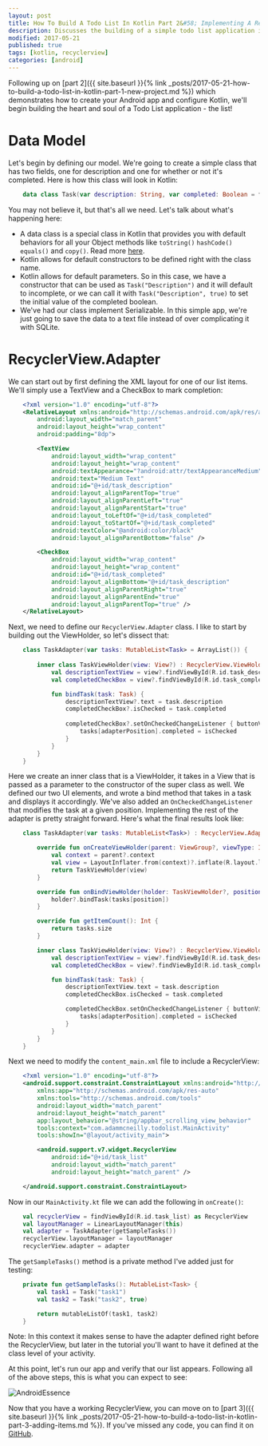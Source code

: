```yaml
---
layout: post
title: How To Build A Todo List In Kotlin Part 2&#58; Implementing A RecyclerView
description: Discusses the building of a simple todo list application in Kotlin.
modified: 2017-05-21
published: true
tags: [kotlin, recyclerview]
categories: [android]
---
```


Following up on [part 2]({{ site.baseurl }}{% link _posts/2017-05-21-how-to-build-a-todo-list-in-kotlin-part-1-new-project.md %}) which demonstrates how to create your Android app and configure Kotlin, we'll begin building the heart and soul of a Todo List application - the list!

# Data Model

Let's begin by defining our model. We're going to create a simple class that has two fields, one for description and one for whether or not it's completed. Here is how this class will look in Kotlin:

```kotlin
	data class Task(var description: String, var completed: Boolean = false) : Serializable
```

You may not believe it, but that's all we need. Let's talk about what's happening here:

* A data class is a special class in Kotlin that provides you with default behaviors for all your Object methods like `toString()` `hashCode()` `equals()` and `copy()`. Read more [here](https://kotlinlang.org/docs/reference/data-classes.html).
* Kotlin allows for default constructors to be defined right with the class name.
* Kotlin allows for default parameters. So in this case, we have a constructor that can be used as `Task("Description")` and it will default to incomplete, or we can call it with `Task("Description", true)` to set the initial value of the completed boolean.
* We've had our class implement Serializable. In this simple app, we're just going to save the data to a text file instead of over complicating it with SQLite.

<!--more-->

# RecyclerView.Adapter

We can start out by first defining the XML layout for one of our list items. We'll simply use a TextView and a CheckBox to mark completion:

```xml
	<?xml version="1.0" encoding="utf-8"?>
	<RelativeLayout xmlns:android="http://schemas.android.com/apk/res/android"
	    android:layout_width="match_parent"
	    android:layout_height="wrap_content"
	    android:padding="8dp">

	    <TextView
	        android:layout_width="wrap_content"
	        android:layout_height="wrap_content"
	        android:textAppearance="?android:attr/textAppearanceMedium"
	        android:text="Medium Text"
	        android:id="@+id/task_description"
	        android:layout_alignParentTop="true"
	        android:layout_alignParentLeft="true"
	        android:layout_alignParentStart="true"
	        android:layout_toLeftOf="@+id/task_completed"
	        android:layout_toStartOf="@+id/task_completed"
	        android:textColor="@android:color/black"
	        android:layout_alignParentBottom="false" />

	    <CheckBox
	        android:layout_width="wrap_content"
	        android:layout_height="wrap_content"
	        android:id="@+id/task_completed"
	        android:layout_alignBottom="@+id/task_description"
	        android:layout_alignParentRight="true"
	        android:layout_alignParentEnd="true"
	        android:layout_alignParentTop="true" />
	</RelativeLayout>
```

Next, we need to define our `RecyclerView.Adapter` class. I like to start by building out the ViewHolder, so let's dissect that:

```kotlin
	class TaskAdapter(var tasks: MutableList<Task> = ArrayList()) {
	    
	    inner class TaskViewHolder(view: View?) : RecyclerView.ViewHolder(view) {
	        val descriptionTextView = view?.findViewById(R.id.task_description) as? TextView
	        val completedCheckBox = view?.findViewById(R.id.task_completed) as? CheckBox

	        fun bindTask(task: Task) {
	            descriptionTextView?.text = task.description
	            completedCheckBox?.isChecked = task.completed
	            
	            completedCheckBox?.setOnCheckedChangeListener { buttonView, isChecked -> 
	                tasks[adapterPosition].completed = isChecked
	            }
	        }
	    }
	}
```

Here we create an inner class that is a ViewHolder, it takes in a View that is passed as a parameter to the constructor of the super class as well. We defined our two UI elements, and wrote a bind method that takes in a task and displays it accordingly. We've also added an `OnCheckedChangeListener` that modifies the task at a given position. Implementing the rest of the adapter is pretty straight forward. Here's what the final results look like:

```kotlin
	class TaskAdapter(var tasks: MutableList<Task>) : RecyclerView.Adapter<TaskAdapter.TaskViewHolder>() {

	    override fun onCreateViewHolder(parent: ViewGroup?, viewType: Int): TaskViewHolder {
	        val context = parent?.context
	        val view = LayoutInflater.from(context)?.inflate(R.layout.list_item_task, parent, false)
	        return TaskViewHolder(view)
	    }

	    override fun onBindViewHolder(holder: TaskViewHolder?, position: Int) {
	        holder?.bindTask(tasks[position])
	    }

	    override fun getItemCount(): Int {
	        return tasks.size
	    }

	    inner class TaskViewHolder(view: View?) : RecyclerView.ViewHolder(view) {
	        val descriptionTextView = view?.findViewById(R.id.task_description) as TextView
	        val completedCheckBox = view?.findViewById(R.id.task_completed) as CheckBox

	        fun bindTask(task: Task) {
	            descriptionTextView.text = task.description
	            completedCheckBox.isChecked = task.completed

	            completedCheckBox.setOnCheckedChangeListener { buttonView, isChecked ->
	                tasks[adapterPosition].completed = isChecked
	            }
	        }
	    }
	}
```

Next we need to modify the `content_main.xml` file to include a RecyclerView:

```xml
	<?xml version="1.0" encoding="utf-8"?>
	<android.support.constraint.ConstraintLayout xmlns:android="http://schemas.android.com/apk/res/android"
	    xmlns:app="http://schemas.android.com/apk/res-auto"
	    xmlns:tools="http://schemas.android.com/tools"
	    android:layout_width="match_parent"
	    android:layout_height="match_parent"
	    app:layout_behavior="@string/appbar_scrolling_view_behavior"
	    tools:context="com.adammcneilly.todolist.MainActivity"
	    tools:showIn="@layout/activity_main">

	    <android.support.v7.widget.RecyclerView
	        android:id="@+id/task_list"
	        android:layout_width="match_parent"
	        android:layout_height="match_parent" />

	</android.support.constraint.ConstraintLayout>
```

Now in our `MainActivity.kt` file we can add the following in `onCreate()`:

```kotlin
	val recyclerView = findViewById(R.id.task_list) as RecyclerView
	val layoutManager = LinearLayoutManager(this)
	val adapter = TaskAdapter(getSampleTasks())
	recyclerView.layoutManager = layoutManager
	recyclerView.adapter = adapter
```

The `getSampleTasks()` method is a private method I've added just for testing:

```kotlin
	private fun getSampleTasks(): MutableList<Task> {
	    val task1 = Task("task1")
	    val task2 = Task("task2", true)

	    return mutableListOf(task1, task2)
	}
```

Note: In this context it makes sense to have the adapter defined right before the RecyclerView, but later in the tutorial you'll want to have it defined at the class level of your activity.

At this point, let's run our app and verify that our list appears. Following all of the above steps, this is what you can expect to see:

![AndroidEssence](/images/kotlin/todo-1.png)

Now that you have a working RecyclerView, you can move on to [part 3]({{ site.baseurl }}{% link _posts/2017-05-21-how-to-build-a-todo-list-in-kotlin-part-3-adding-items.md %}). If you've missed any code, you can find it on [GitHub](http://github.com/AdamMc331/todo-kotlin).